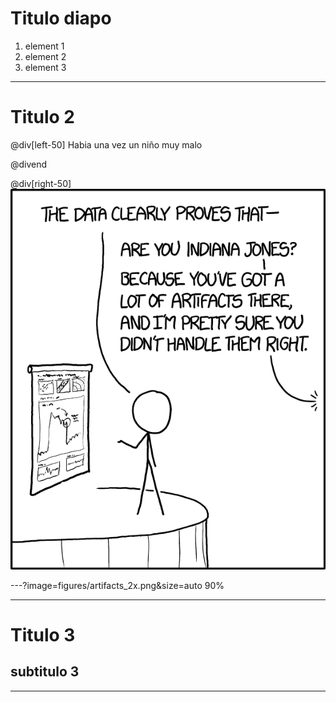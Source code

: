 # Titulo diapo

1. element 1
2. element 2
3. element 3

---

# Titulo 2

@div[left-50]
Habia una vez un niño muy malo

@divend

@div[right-50] 
![](figures/artifacts_2x.png)

---?image=figures/artifacts_2x.png&size=auto 90%

---
# Titulo 3
## subtitulo 3


---
 








